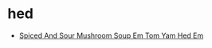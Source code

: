 # hed

 * [Spiced And Sour Mushroom Soup Em Tom Yam Hed Em](index/s/spiced-and-sour-mushroom-soup-em-tom-yam-hed-em-355270.json)
